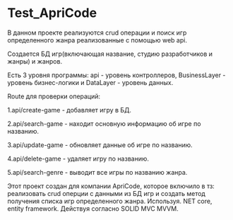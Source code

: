 # Test_ApriCode
В данном проекте реализуются crud операции и поиск игр определенного жанра реализованные с помощью web api.

Создается БД игр(включающая название, студию разработчиков и жанры) и жанров.

Есть 3 уровня программы: api - уровень контроллеров, BusinessLayer - уровень бизнес-логики и DataLayer - уровень данных.

Route для проверки операций:

1.api/create-game - добавляет игру в БД.

2.api/search-game - находит основную информацию об игре по названию.

3.api/update-game - обновляет данные об игре по названию.

4.api/delete-game - удаляет игру по названию.

5.api/search-genre - выводит все игры по названию жанра.

Этот проект создан для компании ApriCode, которое включило в тз: реализовать crud оперции с данными из БД игр и создать метод получения списка игр определенного жанра. Используя. NET core, entity framework. Действуя согласно SOLID MVC MVVM.
